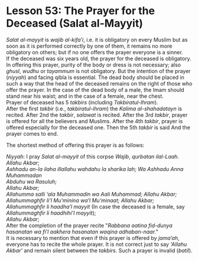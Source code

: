 Lesson 53: The Prayer for the Deceased (Salat al-Mayyit)
========================================================

*Salat al-mayyit* is *wajib al-kifa’i*, i.e. it is obligatory on every
Muslim but as soon as it is performed correctly by one of them, it
remains no more obligatory on others; but if no one offers the prayer
everyone is a sinner.  
 If the deceased was six years old, the prayer for the deceased is
obligatory. In offering this prayer, purity of the body or dress is not
necessary; also *ghusl*, *wudhu* or *tayammum* is not obligatory. But
the intention of the prayer (*niyyah*) and facing qibla is essential.
The dead body should be placed in such a way that the head of the
deceased remains on the right of those who offer the prayer. In the case
of the dead body of a male, the Imam should stand near his waist; and in
the case of a female, near the chest.  
 Prayer of deceased has 5 *takbirs* (including *Takbiratul-Ihram*).  
 After the first *takbir* (i.e., *takbiratul-ihram*) the *Kalima
al-shahadatayn* is recited. After 2nd the *takbir*, *salawat* is
recited. After the 3rd *takbir*, prayer is offered for all the believers
and Muslims. After the 4th *takbir*, prayer is offered especially for
the deceased one. Then the 5th *takbir* is said And the prayer comes to
end.

The shortest method of offering this prayer is as follows:

*Niyyah*: I pray *Salat al-mayyit* of this corpse *Wajib*, *qurbatan
ilal-Laah*. *Allahu Akbar*;  
*Ashhadu an-la ilaha illallahu wahdahu la sharika lah; Wa Ashhadu Anna
Muhammadan*  
*Abduhu wa Rasuluh;*  
*Allahu Akbar;*  
*Allahumma salli ‘ala Muhammadin wa Aali Muhammad; Allahu Akbar;*  
*Allahummaghfir li’l Mu’minina wa’l Mu’minaat; Allahu Akbar;*  
*Allahummaghfir li haadha’l mayyit* (In case the deceased is a female,
say *Allahummaghfir li haadhihi’l mayyit*);  
*Allahu Akbar*;  
 After the completion of the prayer recite "*Rabbana aatina fid-dunya
hasanatan wa fi’l aakhera hasanatan waqina adhaban-naar.*"  
 It is necessary to mention that even if this prayer is offered by
*jama’ah*, everyone has to recite the whole prayer. It is not correct
just to say *'Allahu Akbar'* and remain silent between the *takbirs*.
Such a prayer is invalid (*batil*).


